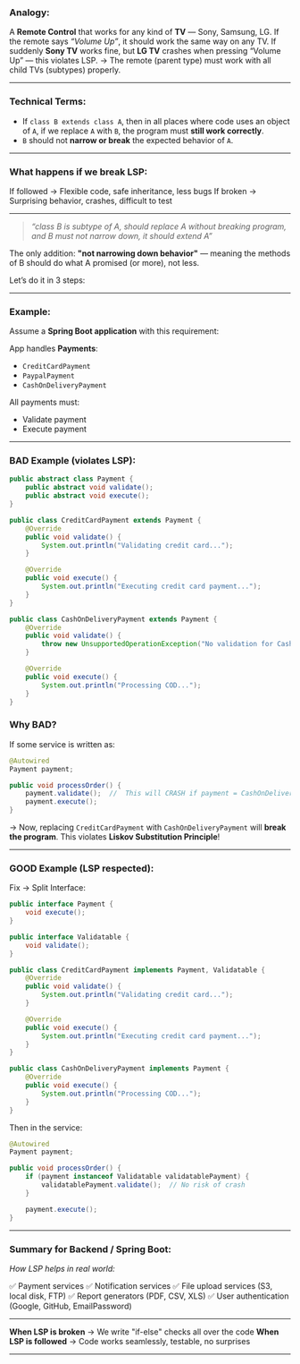 ### Analogy:

A **Remote Control** that works for any kind of **TV** — Sony, Samsung, LG.
If the remote says *“Volume Up”*, it should work the same way on any TV.
If suddenly **Sony TV** works fine, but **LG TV** crashes when pressing “Volume Up” — this violates LSP.
→ The remote (parent type) must work with all child TVs (subtypes) properly.

---

### Technical Terms:

* If `class B extends class A`, then in all places where code uses an object of `A`, if we replace `A` with `B`, the program must **still work correctly**.
* `B` should not **narrow or break** the expected behavior of `A`.

---

### What happens if we break LSP:

 If followed → Flexible code, safe inheritance, less bugs
If broken → Surprising behavior, crashes, difficult to test

---

> *“class B is subtype of A, should replace A without breaking program, and B must not narrow down, it should extend A”*

The only addition: **"not narrowing down behavior"** — meaning the methods of B should do what A promised (or more), not less.

Let’s do it in 3 steps:

---

### Example:

Assume a **Spring Boot application** with this requirement:

 App handles **Payments**:

* `CreditCardPayment`
* `PaypalPayment`
* `CashOnDeliveryPayment`

All payments must:

* Validate payment
* Execute payment

---

### BAD Example (violates LSP):

```java
public abstract class Payment {
    public abstract void validate();
    public abstract void execute();
}

public class CreditCardPayment extends Payment {
    @Override
    public void validate() {
        System.out.println("Validating credit card...");
    }

    @Override
    public void execute() {
        System.out.println("Executing credit card payment...");
    }
}

public class CashOnDeliveryPayment extends Payment {
    @Override
    public void validate() {
        throw new UnsupportedOperationException("No validation for Cash on Delivery!"); // this is Narrowing down behavior
    }

    @Override
    public void execute() {
        System.out.println("Processing COD...");
    }
}
```

### Why BAD?

If some service is written as:

```java
@Autowired
Payment payment;

public void processOrder() {
    payment.validate();  //  This will CRASH if payment = CashOnDeliveryPayment
    payment.execute();
}
```

→ Now, replacing `CreditCardPayment` with `CashOnDeliveryPayment` will **break the program**.
This violates **Liskov Substitution Principle**!

---

### GOOD Example (LSP respected):

Fix → Split Interface:

```java
public interface Payment {
    void execute();
}

public interface Validatable {
    void validate();
}

public class CreditCardPayment implements Payment, Validatable {
    @Override
    public void validate() {
        System.out.println("Validating credit card...");
    }

    @Override
    public void execute() {
        System.out.println("Executing credit card payment...");
    }
}

public class CashOnDeliveryPayment implements Payment {
    @Override
    public void execute() {
        System.out.println("Processing COD...");
    }
}
```

Then in the service:

```java
@Autowired
Payment payment;

public void processOrder() {
    if (payment instanceof Validatable validatablePayment) {
        validatablePayment.validate();  // No risk of crash
    }

    payment.execute();
}
```

---

### Summary for Backend / Spring Boot:

*How LSP helps in real world:*

✅ Payment services
✅ Notification services
✅ File upload services (S3, local disk, FTP)
✅ Report generators (PDF, CSV, XLS)
✅ User authentication (Google, GitHub, EmailPassword)

---

**When LSP is broken** → We write "if-else" checks all over the code
**When LSP is followed** → Code works seamlessly, testable, no surprises

---